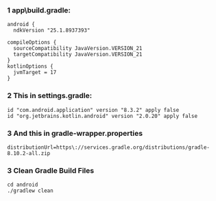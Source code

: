### 1  app\build.gradle:
```
android {
  ndkVersion "25.1.8937393"

compileOptions {
  sourceCompatibility JavaVersion.VERSION_21
  targetCompatibility JavaVersion.VERSION_21
}
kotlinOptions {
  jvmTarget = 17
}
```

### 2  This in settings.gradle:
```
id "com.android.application" version "8.3.2" apply false
id "org.jetbrains.kotlin.android" version "2.0.20" apply false
```

### 3   And this in gradle-wrapper.properties
```
distributionUrl=https\://services.gradle.org/distributions/gradle-8.10.2-all.zip
```

### 3 Clean Gradle Build Files
```
cd android
./gradlew clean
```
